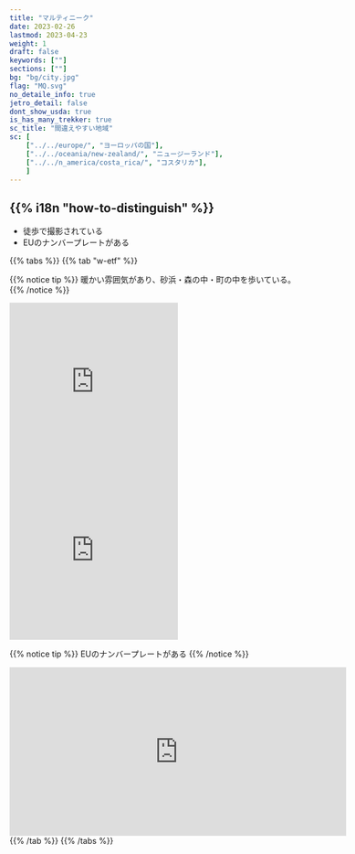 ```yaml
---
title: "マルティニーク"
date: 2023-02-26
lastmod: 2023-04-23
weight: 1
draft: false
keywords: [""]
sections: [""]
bg: "bg/city.jpg"
flag: "MQ.svg"
no_detaile_info: true
jetro_detail: false
dont_show_usda: true
is_has_many_trekker: true
sc_title: "間違えやすい地域"
sc: [
    ["../../europe/", "ヨーロッパの国"],
    ["../../oceania/new-zealand/", "ニュージーランド"],
    ["../../n_america/costa_rica/", "コスタリカ"],
    ]
---
```


<div class="main-desciption country-description">
    <h2 class="section-title">{{% i18n "how-to-distinguish" %}}</h2>
    <ul class="rule-list">
        <li>徒歩で撮影されている</li>
        <li>EUのナンバープレートがある</li>
    </ul>
</div>

{{% tabs %}}
{{% tab "w-etf" %}}

{{% notice tip %}}
暖かい雰囲気があり、砂浜・森の中・町の中を歩いている。
{{% /notice %}}

<div class="googlemap-if">
<iframe src="https://www.google.com/maps/embed?pb=!4v1685645182336!6m8!1m7!1sv8RcSkmwHfp0DkiocqejVA!2m2!1d14.40250559098778!2d-60.87724935957993!3f223.82644312145177!4f-2.458078532367068!5f1.3287379062494322" width="295" height="295" style="border:0;" allowfullscreen="" loading="lazy" referrerpolicy="no-referrer-when-downgrade"></iframe>
<iframe src="https://www.google.com/maps/embed?pb=!4v1685645305720!6m8!1m7!1s0yTAk7oBOtuoqveZpnqT9Q!2m2!1d14.60168458192848!2d-60.90602074010324!3f85.9367022709517!4f6.511507642253093!5f0.7820865974627469" width="295" height="295" style="border:0;" allowfullscreen="" loading="lazy" referrerpolicy="no-referrer-when-downgrade"></iframe>
</div>


{{% notice tip %}}
EUのナンバープレートがある
{{% /notice %}}

<div class="googlemap-if">
<iframe src="https://www.google.com/maps/embed?pb=!4v1694927920634!6m8!1m7!1s8IR7yMgvomfs1FS7_30bLQ!2m2!1d14.60224895167704!2d-60.90668647277003!3f56.62764566815802!4f-3.650750730837032!5f2.6800523807148364" width="590" height="295" style="border:0;" allowfullscreen="" loading="lazy" referrerpolicy="no-referrer-when-downgrade"></iframe>
</div>
{{% /tab %}}
{{% /tabs %}}
